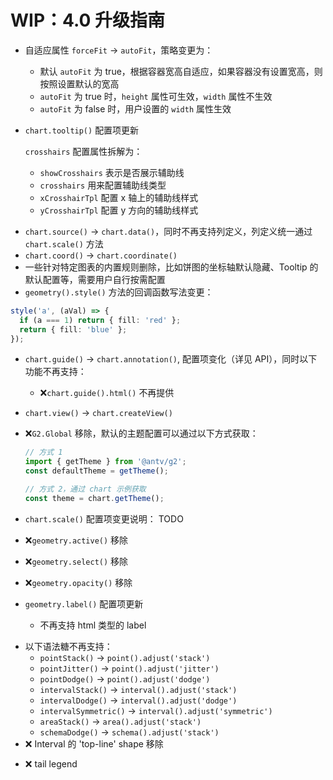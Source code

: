 # WIP：4.0 升级指南

- 自适应属性 `forceFit` -> `autoFit`，策略变更为：

  - 默认 `autoFit` 为 true，根据容器宽高自适应，如果容器没有设置宽高，则按照设置默认的宽高
  - `autoFit` 为 true 时，`height` 属性可生效，`width` 属性不生效
  - `autoFit` 为 false 时，用户设置的 `width` 属性生效

- `chart.tooltip()` 配置项更新

  `crosshairs` 配置属性拆解为：

  - `showCrosshairs` 表示是否展示辅助线
  - `crosshairs` 用来配置辅助线类型
  - `xCrosshairTpl` 配置 x 轴上的辅助线样式
  - `yCrosshairTpl` 配置 y 方向的辅助线样式

* `chart.source()` -> `chart.data()`，同时不再支持列定义，列定义统一通过 `chart.scale()` 方法
* `chart.coord()` -> `chart.coordinate()`
* 一些针对特定图表的内置规则删除，比如饼图的坐标轴默认隐藏、Tooltip 的默认配置等，需要用户自行按需配置
* `geometry().style()` 方法的回调函数写法变更：

```ts
style('a', (aVal) => {
  if (a === 1) return { fill: 'red' };
  return { fill: 'blue' };
});
```

- `chart.guide()` -> `chart.annotation()`, 配置项变化（详见 API），同时以下功能不再支持：

  - ❌`chart.guide().html()` 不再提供

- `chart.view()` -> `chart.createView()`
- ❌`G2.Global` 移除，默认的主题配置可以通过以下方式获取：

  ```ts
  // 方式 1
  import { getTheme } from '@antv/g2';
  const defaultTheme = getTheme();

  // 方式 2，通过 chart 示例获取
  const theme = chart.getTheme();
  ```

- `chart.scale()` 配置项变更说明： TODO

- ❌`geometry.active()` 移除
- ❌`geometry.select()` 移除
- ❌`geometry.opacity()` 移除
- `geometry.label()` 配置项更新
  - 不再支持 html 类型的 label

* 以下语法糖不再支持：
  - `pointStack()` -> `point().adjust('stack')`
  - `pointJitter()` -> `point().adjust('jitter')`
  - `pointDodge()` -> `point().adjust('dodge')`
  - `intervalStack()` -> `interval().adjust('stack')`
  - `intervalDodge()` -> `interval().adjust('dodge')`
  - `intervalSymmetric()` -> `interval().adjust('symmetric')`
  - `areaStack()` -> `area().adjust('stack')`
  - `schemaDodge()` -> `schema().adjust('stack')`
* ❌ Interval 的 'top-line' shape 移除

- ❌ tail legend
